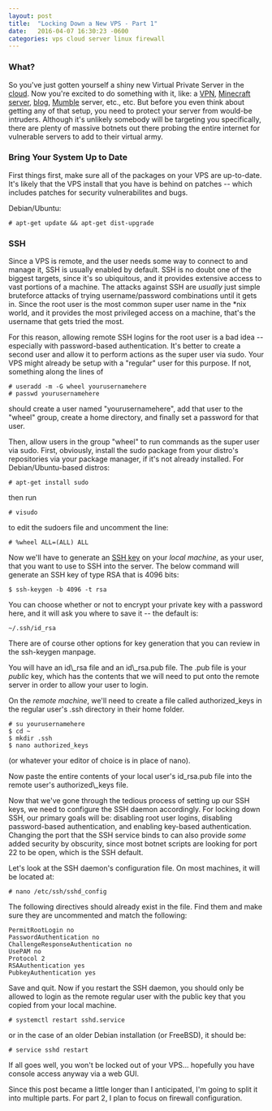 ```yaml
---
layout: post
title:  "Locking Down a New VPS - Part 1"
date:   2016-04-07 16:30:23 -0600
categories: vps cloud server linux firewall
---
```

### What?
So you've just gotten yourself a shiny new Virtual Private Server in the [cloud](https://www.stickermule.com/marketplace/3442-there-is-no-cloud).  Now you're excited to do something with it, like: a [VPN](https://openvpn.net/), [Minecraft server](http://cuberite.org/), [blog](https://ghost.org/), [Mumble](https://wiki.mumble.info/wiki/Main_Page) server, etc., etc.  But before you even think about getting any of that setup, you need to protect your server from would-be intruders.  Although it's unlikely somebody will be targeting you specifically, there are plenty of massive botnets out there probing the entire internet for vulnerable servers to add to their virtual army.

### Bring Your System Up to Date
First things first, make sure all of the packages on your VPS are up-to-date.  It's likely that the VPS install that you have is behind on patches -- which includes patches for security vulnerabilites and bugs.

Debian/Ubuntu:

    # apt-get update && apt-get dist-upgrade

### SSH
Since a VPS is remote, and the user needs some way to connect to and manage it, SSH is usually enabled by default.  SSH is no doubt one of the biggest targets, since it's so ubiquitous, and it provides extensive access to vast portions of a machine.  The attacks against SSH are _usually_ just simple bruteforce attacks of trying username/password combinations until it gets in.  Since the root user is the most common super user name in the *nix world, and it provides the most privileged access on a machine, that's the username that gets tried the most.

For this reason, allowing remote SSH logins for the root user is a bad idea -- especially with password-based authentication.  It's better to create a second user and allow it to perform actions as the super user via sudo.  Your VPS might already be setup with a \"regular\" user for this purpose.  If not, something along the lines of

    # useradd -m -G wheel yourusernamehere
    # passwd yourusernamehere

should create a user named \"yourusernamehere\", add that user to the \"wheel\" group, create a home directory, and finally set a password for that user.

Then, allow users in the group \"wheel\" to run commands as the super user via sudo.  First, obviously, install the sudo package from your distro's repositories via your package manager, if it's not already installed.  For Debian/Ubuntu-based distros:

    # apt-get install sudo

then run

    # visudo

to edit the sudoers file and uncomment the line:

    # %wheel ALL=(ALL) ALL

Now we'll have to generate an [SSH key](https://wiki.archlinux.org/index.php/SSH_keys) on your _local machine_, as your user, that you want to use to SSH into the server.  The below command will generate an SSH key of type RSA that is 4096 bits:

    $ ssh-keygen -b 4096 -t rsa

You can choose whether or not to encrypt your private key with a password here, and it will ask you where to save it -- the default is:

    ~/.ssh/id_rsa

There are of course other options for key generation that you can review in the ssh-keygen manpage.

You will have an id\\_rsa file and an id\\_rsa.pub file.  The .pub file is your _public_ key, which has the contents that we will need to put onto the remote server in order to allow your user to login.

On the _remote machine_, we'll need to create a file called authorized_keys in the regular user's .ssh directory in their home folder.

    # su yourusernamehere
    $ cd ~
    $ mkdir .ssh
    $ nano authorized_keys
(or whatever your editor of choice is in place of nano).

Now paste the entire contents of your local user's id_rsa.pub file into the remote user's authorized\\_keys file.

Now that we've gone through the tedious process of setting up our SSH keys, we need to configure the SSH daemon accordingly.  For locking down SSH, our primary goals will be: disabling root user logins, disabling password-based authentication, and enabling key-based authentication.  Changing the port that the SSH service binds to can also provide _some_ added security by obscurity, since most botnet scripts are looking for port 22 to be open, which is the SSH default.

Let's look at the SSH daemon's configuration file.  On most machines, it will be located at:

    # nano /etc/ssh/sshd_config

The following directives should already exist in the file.  Find them and make sure they are uncommented and match the following:

    PermitRootLogin no
    PasswordAuthentication no
    ChallengeResponseAuthentication no
    UsePAM no
    Protocol 2
    RSAAuthentication yes
    PubkeyAuthentication yes

Save and quit.  Now if you restart the SSH daemon, you should only be allowed to login as the remote regular user with the public key that you copied from your local machine.

    # systemctl restart sshd.service

or in the case of an older Debian installation (or FreeBSD), it should be:

    # service sshd restart

If all goes well, you won't be locked out of your VPS... hopefully you have console access anyway via a web GUI.

Since this post became a little longer than I anticipated, I'm going to split it into multiple parts.  For part 2, I plan to focus on firewall configuration.
